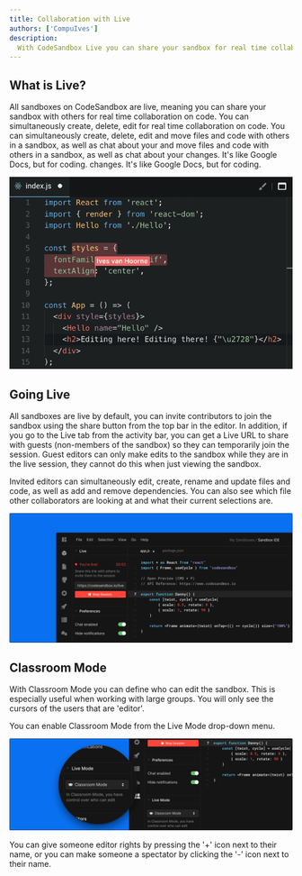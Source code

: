 ```yaml
---
title: Collaboration with Live
authors: ['CompuIves']
description:
  With CodeSandbox Live you can share your sandbox for real time collaboration.
---
```


## What is Live?

All sandboxes on CodeSandbox are live, meaning you can share your sandbox with
others for real time collaboration on code. You can simultaneously create,
delete, edit for real time collaboration on code. You can simultaneously create,
delete, edit and move files and code with others in a sandbox, as well as chat
about your and move files and code with others in a sandbox, as well as chat
about your changes. It's like Google Docs, but for coding. changes. It's like
Google Docs, but for coding.

![Live mode](./images/live-screenshot.png)

## Going Live

All sandboxes are live by default, you can invite contributors to join the
sandbox using the share button from the top bar in the editor. In addition, if
you go to the Live tab from the activity bar, you can get a Live URL to share
with guests (non-members of the sandbox) so they can temporarily join the
session. Guest editors can only make edits to the sandbox while they are in the
live session, they cannot do this when just viewing the sandbox.

Invited editors can simultaneously edit, create, rename and update files and
code, as well as add and remove dependencies. You can also see which file other
collaborators are looking at and what their current selections are.

![Going Live](./images/live-live.png)

## Classroom Mode

With Classroom Mode you can define who can edit the sandbox. This is especially
useful when working with large groups. You will only see the cursors of the
users that are 'editor'.

You can enable Classroom Mode from the Live Mode drop-down menu.

![Classroom mode](./images/live-classroom.png)

You can give someone editor rights by pressing the '+' icon next to their name,
or you can make someone a spectator by clicking the '-' icon next to their name.
